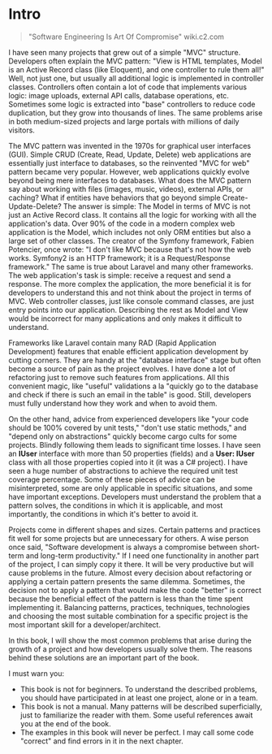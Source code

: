 # Intro

> "Software Engineering Is Art Of Compromise" wiki.c2.com

I have seen many projects that grew out of a simple "MVC" structure.
Developers often explain the MVC pattern: "View is HTML templates, Model is an Active Record class (like Eloquent), and one controller to rule them all!"
Well, not just one, but usually all additional logic is implemented in controller classes.
Controllers often contain a lot of code that implements various logic: image uploads, external API calls, database operations, etc.
Sometimes some logic is extracted into "base" controllers to reduce code duplication, but they grow into thousands of lines.
The same problems arise in both medium-sized projects and large portals with millions of daily visitors.

The MVC pattern was invented in the 1970s for graphical user interfaces (GUI).
Simple CRUD (Create, Read, Update, Delete) web applications are essentially just interface to databases, so the reinvented "MVC for web" pattern became very popular.
However, web applications quickly evolve beyond being mere interfaces to databases.
What does the MVC pattern say about working with files (images, music, videos), external APIs, or caching?
What if entities have behaviors that go beyond simple Create-Update-Delete?
The answer is simple: The Model in terms of MVC is not just an Active Record class. It contains all the logic for working with all the application's data.
Over 90% of the code in a modern complex web application is the Model, which includes not only ORM entities but also a large set of other classes.
The creator of the Symfony framework, Fabien Potencier, once wrote: "I don't like MVC because that's not how the web works. Symfony2 is an HTTP framework; it is a Request/Response framework."
The same is true about Laravel and many other frameworks. The web application's task is simple: receive a request and send a response. The more complex the application, the more beneficial it is for developers to understand this and not think about the project in terms of MVC. Web controller classes, just like console command classes, are just entry points into our application. Describing the rest as Model and View would be incorrect for many applications and only makes it difficult to understand.

Frameworks like Laravel contain many RAD (Rapid Application Development) features that enable efficient application development by cutting corners.
They are handy at the "database interface" stage but often become a source of pain as the project evolves.
I have done a lot of refactoring just to remove such features from applications.
All this convenient magic, like "useful" validations a la "quickly go to the database and check if there is such an email in the table" is good. Still, developers must fully understand how they work and when to avoid them.

On the other hand, advice from experienced developers like "your code should be 100% covered by unit tests," "don't use static methods," and "depend only on abstractions" quickly become cargo cults for some projects.
Blindly following them leads to significant time losses.
I have seen an **IUser** interface with more than 50 properties (fields) and a **User: IUser** class with all those properties copied into it (it was a C# project).
I have seen a huge number of abstractions to achieve the required unit test coverage percentage.
Some of these pieces of advice can be misinterpreted, some are only applicable in specific situations, and some have important exceptions.
Developers must understand the problem that a pattern solves, the conditions in which it is applicable, and most importantly, the conditions in which it's better to avoid it.

Projects come in different shapes and sizes.
Certain patterns and practices fit well for some projects but are unnecessary for others.
A wise person once said, "Software development is always a compromise between short-term and long-term productivity."
If I need one functionality in another part of the project, I can simply copy it there.
It will be very productive but will cause problems in the future.
Almost every decision about refactoring or applying a certain pattern presents the same dilemma.
Sometimes, the decision not to apply a pattern that would make the code "better" is correct because the beneficial effect of the pattern is less than the time spent implementing it.
Balancing patterns, practices, techniques, technologies and choosing the most suitable combination for a specific project is the most important skill for a developer/architect.

In this book, I will show the most common problems that arise during the growth of a project and how developers usually solve them.
The reasons behind these solutions are an important part of the book.

I must warn you:

* This book is not for beginners. To understand the described problems, you should have participated in at least one project, alone or in a team.
* This book is not a manual. Many patterns will be described superficially, just to familiarize the reader with them. Some useful references await you at the end of the book.
* The examples in this book will never be perfect. I may call some code "correct" and find errors in it in the next chapter.